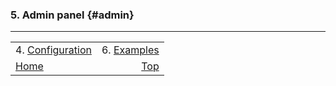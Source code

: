 ### 5. Admin panel {#admin}
***

|                                     |                           |
| :---------------------------------- | ------------------------: |
| 4. [Configuration](./configuration) | 6. [Examples](./examples) |
| [Home](../doc)                      |             [Top](#admin) |